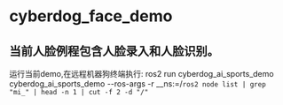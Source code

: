 # cyberdog_face_demo
  ## 当前人脸例程包含人脸录入和人脸识别。
  运行当前demo,在远程机器狗终端执行:
  ros2 run cyberdog_ai_sports_demo cyberdog_ai_sports_demo --ros-args -r __ns:=/`ros2 node list | grep "mi_" | head -n 1 | cut -f 2 -d "/"`
